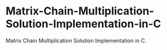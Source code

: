 # Matrix-Chain-Multiplication-Solution-Implementation-in-C
Matrix Chain Multiplication Solution Implementation in C.
